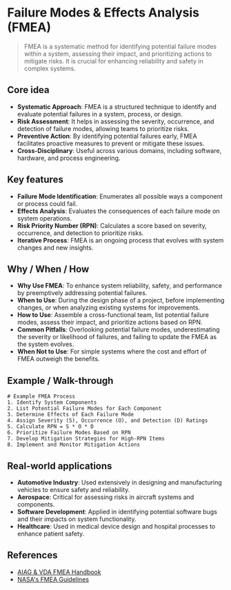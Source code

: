 # Failure Modes & Effects Analysis (FMEA)

> FMEA is a systematic method for identifying potential failure modes within a system, assessing their impact, and prioritizing actions to mitigate risks. It is crucial for enhancing reliability and safety in complex systems.

## Core idea
- **Systematic Approach**: FMEA is a structured technique to identify and evaluate potential failures in a system, process, or design.
- **Risk Assessment**: It helps in assessing the severity, occurrence, and detection of failure modes, allowing teams to prioritize risks.
- **Preventive Action**: By identifying potential failures early, FMEA facilitates proactive measures to prevent or mitigate these issues.
- **Cross-Disciplinary**: Useful across various domains, including software, hardware, and process engineering.

## Key features
- **Failure Mode Identification**: Enumerates all possible ways a component or process could fail.
- **Effects Analysis**: Evaluates the consequences of each failure mode on system operations.
- **Risk Priority Number (RPN)**: Calculates a score based on severity, occurrence, and detection to prioritize risks.
- **Iterative Process**: FMEA is an ongoing process that evolves with system changes and new insights.

## Why / When / How
- **Why Use FMEA**: To enhance system reliability, safety, and performance by preemptively addressing potential failures.
- **When to Use**: During the design phase of a project, before implementing changes, or when analyzing existing systems for improvements.
- **How to Use**: Assemble a cross-functional team, list potential failure modes, assess their impact, and prioritize actions based on RPN.
- **Common Pitfalls**: Overlooking potential failure modes, underestimating the severity or likelihood of failures, and failing to update the FMEA as the system evolves.
- **When Not to Use**: For simple systems where the cost and effort of FMEA outweigh the benefits.

## Example / Walk-through
```pseudo
# Example FMEA Process
1. Identify System Components
2. List Potential Failure Modes for Each Component
3. Determine Effects of Each Failure Mode
4. Assign Severity (S), Occurrence (O), and Detection (D) Ratings
5. Calculate RPN = S * O * D
6. Prioritize Failure Modes Based on RPN
7. Develop Mitigation Strategies for High-RPN Items
8. Implement and Monitor Mitigation Actions
```

## Real-world applications
- **Automotive Industry**: Used extensively in designing and manufacturing vehicles to ensure safety and reliability.
- **Aerospace**: Critical for assessing risks in aircraft systems and components.
- **Software Development**: Applied in identifying potential software bugs and their impacts on system functionality.
- **Healthcare**: Used in medical device design and hospital processes to enhance patient safety.

## References
- [AIAG & VDA FMEA Handbook](https://www.aiag.org/store/publications/details?ProductCode=FMEA-4)
- [NASA's FMEA Guidelines](https://ntrs.nasa.gov/citations/20080036689)
